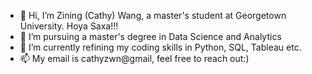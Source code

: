 - 👋 Hi, I’m Zining (Cathy) Wang, a master's student at Georgetown University. Hoya Saxa!!!
- 👀 I’m pursuing a master's degree in Data Science and Analytics
- 🌱 I’m currently refining my coding skills in Python, SQL, Tableau etc. 
- 📫 My email is cathyzwn@gmail, feel free to reach out:)

<!---
Cathyzwn/Cathyzwn is a ✨ special ✨ repository because its `README.md` (this file) appears on your GitHub profile.
You can click the Preview link to take a look at your changes.
--->
